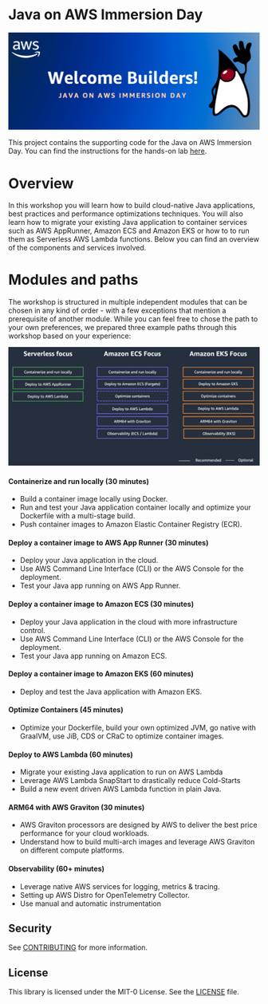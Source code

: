 # Java on AWS Immersion Day

![Java on AWS](resources/welcome.png)

This project contains the supporting code for the Java on AWS Immersion Day. You can find the instructions for the hands-on lab [here](https://catalog.workshops.aws/java-on-aws).

# Overview
In this workshop you will learn how to build cloud-native Java applications, best practices and performance optimizations techniques. You will also learn how to migrate your existing Java application to container services such as AWS AppRunner, Amazon ECS and Amazon EKS or how to to run them as Serverless AWS Lambda functions. Below you can find an overview of the components and services involved.

<!-- ![Java on AWS](resources/java-on-aws-overview.png) -->

# Modules and paths
The workshop is structured in multiple independent modules that can be chosen in any kind of order - with a few exceptions that mention a prerequisite of another module. While you can feel free to chose the path to your own preferences, we prepared three example paths through this workshop based on your experience:

![Java on AWS](resources/paths-t.png)

#### Containerize and run locally (30 minutes)

- Build a container image locally using Docker.
- Run and test your Java application container locally and optimize your Dockerfile with a multi-stage build.
- Push container images to Amazon Elastic Container Registry (ECR).

#### Deploy a container image to AWS App Runner (30 minutes)

- Deploy your Java application in the cloud.
- Use AWS Command Line Interface (CLI) or the AWS Console for the deployment.
- Test your Java app running on AWS App Runner.

#### Deploy a container image to Amazon ECS (30 minutes)

- Deploy your Java application in the cloud with more infrastructure control.
- Use AWS Command Line Interface (CLI) or the AWS Console for the deployment.
- Test your Java app running on Amazon ECS.

#### Deploy a container image to Amazon EKS (60 minutes)

- Deploy and test the Java application with Amazon EKS.

#### Optimize Containers (45 minutes)

- Optimize your Dockerfile, build your own optimized JVM, go native with GraalVM, use JiB, CDS or CRaC to optimize container images.

#### Deploy to AWS Lambda (60 minutes)

- Migrate your existing Java application to run on AWS Lambda
- Leverage AWS Lambda SnapStart to drastically reduce Cold-Starts
- Build a new event driven AWS Lambda function in plain Java.

#### ARM64 with AWS Graviton  (30 minutes)

- AWS Graviton processors are designed by AWS to deliver the best price performance for your cloud workloads.
- Understand how to build multi-arch images and leverage AWS Graviton on different compute platforms.

#### Observability (60+ minutes)

- Leverage native AWS services for logging, metrics & tracing.
- Setting up AWS Distro for OpenTelemetry Collector.
- Use manual and automatic instrumentation

<!-- #### CI/CD/Gitops (60+ minutes)

- Push you source code to AWS CodeCommit.
- Create a Continuous Integration (CI) pipeline with AWS CodePipeline, AWS CodeCommit and AWS CodeBuild.
- Leverage CodeDeploy for automatically updating your Amazon ECS Service
- User a GitOps approach with Flux to deploy to Amazon EKS
- Automatically build multi-arch container images (x86 + arm) -->

<!-- #### Modern development workflow  (20 minutes)

- Leverage the power of Generative AI on AWS
- Use Amazon CodeWhisperer in your development workflow. -->

## Security

See [CONTRIBUTING](CONTRIBUTING.md#security-issue-notifications) for more information.

## License

This library is licensed under the MIT-0 License. See the [LICENSE](LICENSE) file.
